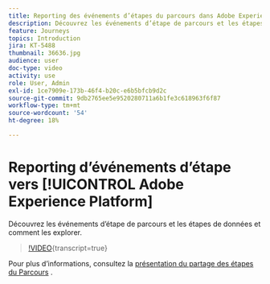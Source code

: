 ```yaml
---
title: Reporting des événements d’étapes du parcours dans Adobe Experience Platform
description: Découvrez les événements d’étape de parcours et les étapes de données et comment les explorer.
feature: Journeys
topics: Introduction
jira: KT-5488
thumbnail: 36636.jpg
audience: user
doc-type: video
activity: use
role: User, Admin
exl-id: 1ce7909e-173b-46f4-b20c-e6b5bfcb9d2c
source-git-commit: 9db2765ee5e9520280711a6b1fe3c618963f6f87
workflow-type: tm+mt
source-wordcount: '54'
ht-degree: 18%

---
```


# Reporting d’événements d’étape vers [!UICONTROL Adobe Experience Platform]

Découvrez les événements d’étape de parcours et les étapes de données et comment les explorer.

>[!VIDEO](https://video.tv.adobe.com/v/36636?learn=on){transcript=true}

Pour plus d’informations, consultez la [présentation du partage des étapes du Parcours](https://experienceleague.adobe.com/docs/journeys/using/building-journeys/sharing-journey-steps/sharing-overview.html?lang=en) .
